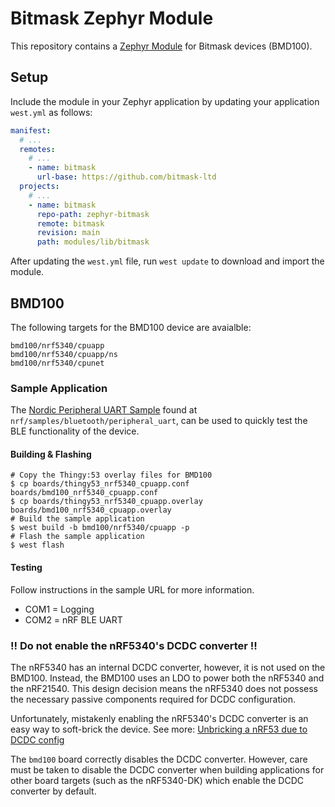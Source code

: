 # Bitmask Zephyr Module

This repository contains a [Zephyr Module](https://docs.zephyrproject.org/latest/develop/modules.html) for Bitmask devices (BMD100).

## Setup

Include the module in your Zephyr application by updating your application `west.yml` as follows:

``` yaml
manifest:
  # ...
  remotes:
    # ...
    - name: bitmask
      url-base: https://github.com/bitmask-ltd
  projects:
    # ...
    - name: bitmask
      repo-path: zephyr-bitmask
      remote: bitmask
      revision: main
      path: modules/lib/bitmask
```

After updating the `west.yml` file, run `west update` to download and import the module.

## BMD100

The following targets for the BMD100 device are avaialble:
```
bmd100/nrf5340/cpuapp
bmd100/nrf5340/cpuapp/ns
bmd100/nrf5340/cpunet
```

### Sample Application

The [Nordic Peripheral UART Sample](https://docs.nordicsemi.com/bundle/ncs-latest/page/nrf/samples/bluetooth/peripheral_uart/README.html#peripheral-uart-sample-activating-variants) found at `nrf/samples/bluetooth/peripheral_uart`, can be used to quickly test the BLE functionality of the device.

#### Building & Flashing

``` shell
# Copy the Thingy:53 overlay files for BMD100
$ cp boards/thingy53_nrf5340_cpuapp.conf boards/bmd100_nrf5340_cpuapp.conf
$ cp boards/thingy53_nrf5340_cpuapp.overlay boards/bmd100_nrf5340_cpuapp.overlay
# Build the sample application
$ west build -b bmd100/nrf5340/cpuapp -p
# Flash the sample application
$ west flash
```

#### Testing
Follow instructions in the sample URL for more information.
- COM1 = Logging
- COM2 = nRF BLE UART

### !! Do not enable the nRF5340's DCDC converter !!

The nRF5340 has an internal DCDC converter, however, it is not used on the BMD100. Instead, the BMD100 uses an LDO to power both the nRF5340 and the nRF21540. This design decision means the nRF5340 does not possess the necessary passive components required for DCDC configuration.

Unfortunately, mistakenly enabling the nRF5340's DCDC converter is an easy way to soft-brick the device. See more: [Unbricking a nRF53 due to DCDC config](https://blog.mbedded.ninja/programming/microcontrollers/nordic/nrf53/unbricking-a-nrf53-due-to-dcdc-config/)

The `bmd100` board correctly disables the DCDC converter. However, care must be taken to disable the DCDC converter when building applications for other board targets (such as the nRF5340-DK) which enable the DCDC converter by default. 